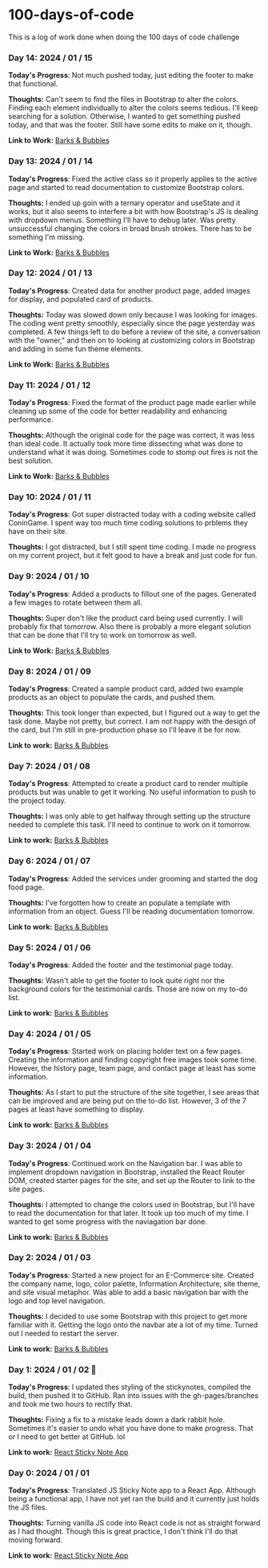 # 100-days-of-code
This is a log of work done when doing the 100 days of code challenge

### Day 14: 2024 / 01 / 15

**Today's Progress**: Not much pushed today, just editing the footer to make that functional.

**Thoughts:** Can't seem to find the files in Bootstrap to alter the colors. Finding each element individually to alter the colors seems tedious. I'll keep searching for a solution. Otherwise, I wanted to get something pushed today, and that was the footer. Still have some edits to make on it, though.

**Link to Work:** [Barks & Bubbles](https://github.com/Caius-Scipio/barks-bubbles)

### Day 13: 2024 / 01 / 14

**Today's Progress**: Fixed the active class so it properly applies to the active page and started to read documentation to customize Bootstrap colors.

**Thoughts:** I ended up goin with a ternary operator and useState and it works, but it also seems to interfere a bit with how Bootstrap's JS is dealing with dropdown menus. Something I'll have to debug later. Was pretty unsuccessful changing the colors in broad brush strokes. There has to be something I'm missing.

**Link to Work:** [Barks & Bubbles](https://github.com/Caius-Scipio/barks-bubbles)

### Day 12: 2024 / 01 / 13

**Today's Progress**: Created data for another product page, added images for display, and populated card of products.

**Thoughts:** Today was slowed down only because I was looking for images. The coding went pretty smoothly, especially since the page yesterday was completed. A few things left to do before a review of the site, a conversation with the "owner," and then on to looking at customizing colors in Bootstrap and adding in some fun theme elements.

**Link to Work:** [Barks & Bubbles](https://github.com/Caius-Scipio/barks-bubbles)

### Day 11: 2024 / 01 / 12

**Today's Progress**: Fixed the format of the product page made earlier while cleaning up some of the code for better readability and enhancing performance.

**Thoughts:** Although the original code for the page was correct, it was less than ideal code. It actually took more time dissecting what was done to understand what it was doing. Sometimes code to stomp out fires is not the best solution.

**Link to Work:** [Barks & Bubbles](https://github.com/Caius-Scipio/barks-bubbles)

### Day 10: 2024 / 01 / 11

**Today's Progress**: Got super distracted today with a coding website called ConinGame. I spent way too much time coding solutions to prblems they have on their site.

**Thoughts:** I got distracted, but I still spent time coding. I made no progress on my current project, but it felt good to have a break and just code for fun.

### Day 9: 2024 / 01 / 10

**Today's Progress**: Added a products to fillout one of the pages. Generated a few images to rotate between them all.

**Thoughts:** Super don't like the product card being used currently. I will probably fix that tomorrow. Also there is probably a more elegant solution that can be done that I'll try to work on tomorrow as well.

**Link to Work:** [Barks & Bubbles](https://github.com/Caius-Scipio/barks-bubbles)

### Day 8: 2024 / 01 / 09

**Today's Progress**: Created a sample product card, added two example products as an object to populate the cards, and pushed them.

**Thoughts:** This took longer than expected, but I figured out a way to get the task done. Maybe not pretty, but correct. I am not happy with the design of the card, but I'm still in pre-production phase so I'll leave it be for now.

**Link to work:** [Barks & Bubbles](https://github.com/Caius-Scipio/barks-bubbles)

### Day 7: 2024 / 01 / 08

**Today's Progress**: Attempted to create a product card to render multiple products but was unable to get it working. No useful information to push to the project today.

**Thoughts:** I was only able to get halfway through setting up the structure needed to complete this task. I'll need to continue to work on it tomorrow.

**Link to work:** [Barks & Bubbles](https://github.com/Caius-Scipio/barks-bubbles)

### Day 6: 2024 / 01 / 07

**Today's Progress**: Added the services under grooming and started the dog food page.

**Thoughts:** I've forgotten how to create an populate a template with information from an object. Guess I'll be reading documentation tomorrow.

**Link to work:** [Barks & Bubbles](https://github.com/Caius-Scipio/barks-bubbles)

### Day 5: 2024 / 01 / 06

**Today's Progress**: Added the footer and the testimonial page today.

**Thoughts:** Wasn't able to get the footer to look quite right nor the background colors for the testimonial cards. Those are now on my to-do list.

**Link to work:** [Barks & Bubbles](https://github.com/Caius-Scipio/barks-bubbles)

### Day 4: 2024 / 01 / 05

**Today's Progress**: Started work on placing holder text on a few pages. Creating the information and finding copyright free images took some time. However, the history page, team page, and contact page at least has some information.

**Thoughts:** As I start to put the structure of the site together, I see areas that can be improved and are being put on the to-do list. However, 3 of the 7 pages at least have something to display.

**Link to work:** [Barks & Bubbles](https://github.com/Caius-Scipio/barks-bubbles)

### Day 3: 2024 / 01 / 04

**Today's Progress**: Continued work on the Navigation bar. I was able to implement dropdown navigation in Bootstrap, installed the React Router DOM, created starter pages for the site, and set up the Router to link to the site pages.

**Thoughts:** I attempted to change the colors used in Bootstrap, but I'll have to read the documentation for that later. It took up too much of my time. I wanted to get some progress with the naviagation bar done.

**Link to work:** [Barks & Bubbles](https://github.com/Caius-Scipio/barks-bubbles)

### Day 2: 2024 / 01 / 03

**Today's Progress**: Started a new project for an E-Commerce site. Created the company name, logo, color palette, Information Architecture, site theme, and site visual metaphor. Was able to add a basic navigation bar with the logo and top level navigation. 

**Thoughts:** I decided to use some Bootstrap with this project to get more familiar with it. Getting the logo onto the navbar ate a lot of my time. Turned out I needed to restart the server.

**Link to work:** [Barks & Bubbles](https://github.com/Caius-Scipio/barks-bubbles)

### Day 1: 2024 / 01 / 02 🎉

**Today's Progress**: I updated thes styling of the stickynotes, compiled the build, then pushed it to GitHub. Ran into issues with the gh-pages/branches and took me two hours to rectify that.

**Thoughts:** Fixing a fix to a mistake leads down a dark rabbit hole. Sometimes it's easier to undo what you have done to make progress. That or I need to get better at GitHub. lol

**Link to work:** [React Sticky Note App](https://github.com/Caius-Scipio/sticky-notes)

### Day 0: 2024 / 01 / 01

**Today's Progress**: Translated JS Sticky Note app to a React App. Although being a functional app, I have not yet ran the build and it currently just holds the JS files.

**Thoughts:** Turning vanilla JS code into React code is not as straight forward as I had thought. Though this is great practice, I don't think I'll do that moving forward.

**Link to work:** [React Sticky Note App](https://github.com/Caius-Scipio/sticky-notes)
